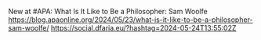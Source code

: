 New at #APA: What Is It Like to Be a Philosopher: Sam Woolfe https://blog.apaonline.org/2024/05/23/what-is-it-like-to-be-a-philosopher-sam-woolfe/ https://social.dfaria.eu/?hashtag=2024-05-24T13:55:02Z